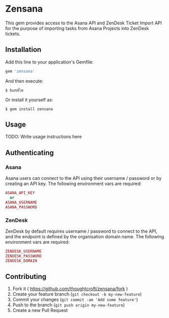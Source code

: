 # Zensana

This gem provides access to the Asana API and ZenDesk Ticket Import API
for the purpose of importing tasks from Asana Projects into ZenDesk
tickets.

## Installation

Add this line to your application's Gemfile:

```ruby
gem 'zensana'
```

And then execute:

    $ bundle

Or install it yourself as:

    $ gem install zensana

## Usage

TODO: Write usage instructions here

## Authenticating

### Asana

Asana users can connect to the API using their username / password or
by creating an API key. The following environment vars are required:

```ruby
ASANA_API_KEY
  or
ASANA_USERNAME
ASANA_PASSWORD
```

### ZenDesk

ZenDesk by default requires username / password to connect to the API,
and the endpoint is defined by the organisation domain name. The following
environment vars are required:

```ruby
ZENDESK_USERNAME
ZENDESK_PASSWORD
ZENDESK_DOMAIN
```

## Contributing

1. Fork it ( https://github.com/thoughtcroft/zensana/fork )
2. Create your feature branch (`git checkout -b my-new-feature`)
3. Commit your changes (`git commit -am 'Add some feature'`)
4. Push to the branch (`git push origin my-new-feature`)
5. Create a new Pull Request
